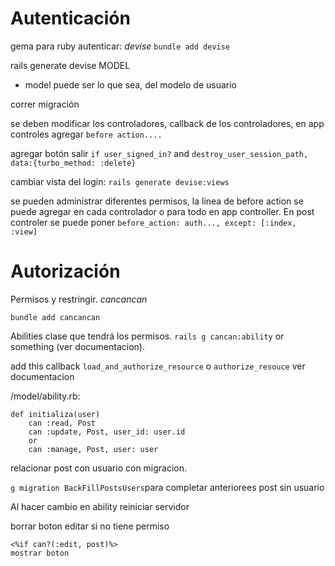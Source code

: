 # Autenticación

gema para ruby autenticar: _devise_ `bundle add devise`

rails generate devise MODEL
- model puede ser lo que sea, del modelo de usuario 

correr migración 

se deben modificar los controladores, callback de los controladores, en app controles agregar `before action....`

agregar botón salir `if user_signed_in?` and `destroy_user_session_path, data:{turbo_method: :delete}`

cambiar vista del login: `rails generate devise:views`

se pueden administrar diferentes permisos, la linea de before action se puede agregar en cada controlador o para todo en app controller. En post controler se puede poner `before_action: auth..., except: [:index, :view]`

# Autorización
Permisos y restringir. _cancancan_

`bundle add cancancan`

Abilities clase que tendrá los permisos. `rails g cancan:ability` or something (ver documentacion).

add this callback
`load_and_authorize_resource` o `authorize_resouce` ver documentacion

/model/ability.rb:
```
def initializa(user)
    can :read, Post
    can :update, Post, user_id: user.id
    or 
    can :manage, Post, user: user
```
relacionar post con usuario con migracion.

`g migration BackFillPostsUsers`para completar anteriorees post sin usuario

Al hacer cambio en ability reiniciar servidor

borrar boton editar si no tiene permiso 
```
<%if can?(:edit, post)%>
mostrar boton
```

